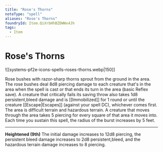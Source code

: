 ```yaml
---
title: "Rose's Thorns"
noteType: "spell"
aliases: "Rose's Thorns"
foundryId: Item.QiXrbHhBZDWWx4Jh
tags:
  - Item
---
```


# Rose's Thorns
![[systems-pf2e-icons-spells-roses-thorns.webp|150]]

Rose bushes with razor-sharp thorns sprout from the ground in the area. The rose bushes deal 8d8 piercing damage to each creature that's in the area when the spell is cast or that ends its turn in the area (basic Reflex save). A creature that critically fails its saving throw also takes 1d8 persistent,bleed damage and is [[Immobilized]] for 1 round or until the creature [[Escape|Escapes]] (against your spell DC), whichever comes first. The area is difficult terrain and hazardous terrain. A creature that moves through the area takes 5 piercing for every square of that area it moves into. Each time you sustain this spell, the radius of the burst increases by 5 feet.

* * *

**Heightened (9th)** The initial damage increases to 12d8 piercing, the persistent bleed damage increases to 2d8 persistent,bleed, and the hazardous terrain damage increases to 8 piercing.
